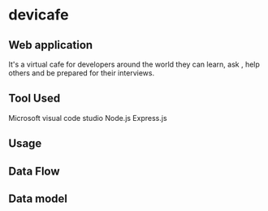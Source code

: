 # devicafe

## Web application

It's a virtual cafe for developers around the world they can learn, ask , help others and be prepared for their interviews.

## Tool Used

Microsoft  visual code studio 
Node.js
Express.js

## Usage 

## Data Flow

## Data model 

